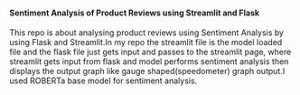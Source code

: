 <h4>Sentiment Analysis of Product Reviews using Streamlit and Flask</h4>
This repo is about analysing product reviews using Sentiment Analysis by using Flask and Streamlit.In my repo the streamlit file is the model loaded file and the flask file just gets input and passes to the streamlit page, where streamlit gets input from flask and model performs sentiment analysis then displays the output graph like gauge shaped(speedometer) graph output.I used ROBERTa base model for sentiment analysis. 
